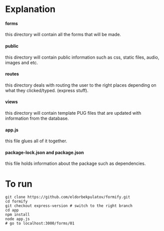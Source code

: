 # Explanation
#### forms
this directory will contain all the forms that will be made.
#### public
this directory will contain public information such as css, static files,
audio, images and etc.
#### routes
this directory deals with routing the user to the right places depending
on what they clicked/typed. (express stuff).
#### views
this directory will contain template PUG files that are updated with 
information from the database.
#### app.js
this file glues all of it together.
#### package-lock.json and package.json
this file holds information about the package such as dependencies.

# To run
```
git clone https://github.com/eldorbekpulatov/formify.git
cd formify
git checkout express-version # switch to the right branch
cd app
npm install
node app.js
# go to localhost:3000/forms/01
```